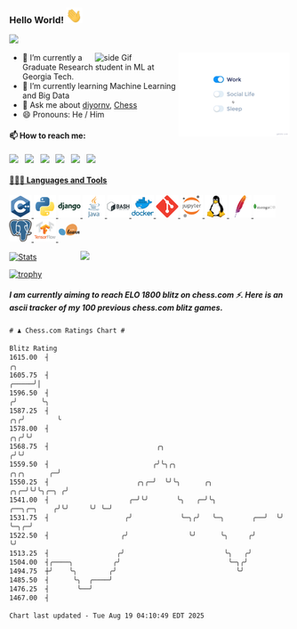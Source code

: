 ### Hello World! <img src="https://github.com/diyornv/diyornv/blob/main/assets/Hi.gif" width="29px">

![](https://komarev.com/ghpvc/?username=sciencepal&label=Profile%20Visits&color=blue&style=for-the-badge)

<img src="https://github.com/diyornv/diyornv/blob/main/assets/life_balance.gif" alt="side Image" align="right" width="200" height="auto" />
<a href="https://ko-fi.com/diyornv"> <img src="https://media3.giphy.com/media/ZEB6yFbLnhyQf7g3hn/giphy.gif" alt="side Gif" align="right" width="150" height="auto"/> </a>
  
  - 🔭 I’m currently a Graduate Research student in ML at Georgia Tech.
  - 🌱 I’m currently learning Machine Learning and Big Data
  - 💬 Ask me about [diyornv](https://www.youtube.com/@diyornv), [Chess](https://www.chess.com/member/diyornv)
  - 😄 Pronouns: He / Him
  
  #### 📫 How to reach me:
  
  [<img src="https://upload.wikimedia.org/wikipedia/commons/8/83/Steam_icon_logo.svg" width="3.5%"/>](https://steamcommunity.com/id/diyorNv/)  &nbsp; [<img src="https://github.com/sciencepal/sciencepal/blob/master/assets/discord-round.svg" width="3.5%"/>](https://discord.gg/WrSqCTxt)  &nbsp; [<img src="https://img.icons8.com/color/48/000000/twitter.png" width="3.5%"/>](https://twitter.com/diyornv)  &nbsp; [<img src="https://img.icons8.com/color/48/000000/linkedin.png" width="3.5%"/>](https://www.linkedin.com/in/diyornv/) &nbsp; [<img src="https://img.icons8.com/fluent/48/000000/instagram-new.png" width="3.5%"/>](https://www.instagram.com/diyor.nv/)  &nbsp; <a href="mailto:diyornv@gmail.com"> <img src="https://img.icons8.com/fluent/48/000000/gmail.png" width="3.5%"/>
  
  #### 👨🏻‍💻 Languages and Tools <br />
  <code><img height="40" src="https://raw.githubusercontent.com/github/explore/80688e429a7d4ef2fca1e82350fe8e3517d3494d/topics/cpp/cpp.png"></code>
  <code><img height="40" src="https://raw.githubusercontent.com/github/explore/80688e429a7d4ef2fca1e82350fe8e3517d3494d/topics/python/python.png"></code>
  <code><img height="40" src="https://raw.githubusercontent.com/github/explore/80688e429a7d4ef2fca1e82350fe8e3517d3494d/topics/django/django.png"></code>
  <code><img height="40" src="https://raw.githubusercontent.com/github/explore/80688e429a7d4ef2fca1e82350fe8e3517d3494d/topics/java/java.png"></code>
  <code><img height="40" src="https://raw.githubusercontent.com/github/explore/80688e429a7d4ef2fca1e82350fe8e3517d3494d/topics/bash/bash.png"></code>
  <code><img height="40" src="https://raw.githubusercontent.com/github/explore/80688e429a7d4ef2fca1e82350fe8e3517d3494d/topics/docker/docker.png"></code>
  <code><img height="40" src="https://raw.githubusercontent.com/github/explore/80688e429a7d4ef2fca1e82350fe8e3517d3494d/topics/git/git.png"></code>
  <code><img height="40" src="https://raw.githubusercontent.com/github/explore/80688e429a7d4ef2fca1e82350fe8e3517d3494d/topics/jupyter-notebook/jupyter-notebook.png"></code>
  <code><img height="40" src="https://raw.githubusercontent.com/github/explore/80688e429a7d4ef2fca1e82350fe8e3517d3494d/topics/linux/linux.png"></code>
  <code><img height="40" src="https://raw.githubusercontent.com/github/explore/80688e429a7d4ef2fca1e82350fe8e3517d3494d/topics/maven/maven.png"></code>
  <code><img height="40" src="https://raw.githubusercontent.com/github/explore/80688e429a7d4ef2fca1e82350fe8e3517d3494d/topics/mongodb/mongodb.png"></code>
  <code><img height="40" src="https://raw.githubusercontent.com/github/explore/80688e429a7d4ef2fca1e82350fe8e3517d3494d/topics/postgresql/postgresql.png"></code>
  <code><img height="40" src="https://raw.githubusercontent.com/github/explore/80688e429a7d4ef2fca1e82350fe8e3517d3494d/topics/tensorflow/tensorflow.png"></code>
  <code><img height="40" src="https://raw.githubusercontent.com/github/explore/80688e429a7d4ef2fca1e82350fe8e3517d3494d/topics/scikit-learn/scikit-learn.png"></code>
  
  [![Stats](https://github-readme-stats.vercel.app/api?username=sciencepal&show_icons=true&theme=radical)](https://github-readme-stats.vercel.app/api?username=sciencepal&show_icons=true&theme=radical)&nbsp; &nbsp; &nbsp; &nbsp; &nbsp; &nbsp; &nbsp; &nbsp; &nbsp; &nbsp; <img src="https://github.com/sciencepal/sciencepal/blob/master/assets/saved.gif" width="195">
  
  [![trophy](https://github-profile-trophy.vercel.app/?username=sciencepal&theme=juicyfresh&no-frame=true&row=1&&margin-w=20&no-bg=true)](https://github-profile-trophy.vercel.app/?username=sciencepal&theme=juicyfresh&no-frame=true&row=1&&margin-w=20&no-bg=true)
  
  ##### I am currently aiming to reach ELO 1800 blitz on chess.com ⚡. Here is an ascii tracker of my 100 previous chess.com blitz games.

```
# ♟︎ Chess.com Ratings Chart #

Blitz Rating
1615.00  ┤                                                                                                ╭╮
1605.75  ┤                                                                                          ╭─────╯│
1596.50  ┤                                                                                         ╭╯      ╰╮
1587.25  ┤                                                                                      ╭╮╭╯        ╰
1578.00  ┤                                                                                   ╭╮╭╯╰╯
1568.75  ┤                           ╭╮                                                     ╭╯╰╯
1559.50  ┤                          ╭╯╰╮╭╮                                      ╭╮╭╮      ╭─╯
1550.25  ┤                      ╭╮╭─╯  ╰╯╰╮      ╭╮                         ╭╮╭─╯╰╯╰╮╭─╮ ╭╯
1541.00  ┤                    ╭─╯╰╯       ╰╮   ╭─╯╰╮            ╭──╮╭─╮    ╭╯╰╯     ╰╯ ╰─╯
1531.75  ┤                   ╭╯            ╰─╮╭╯   ╰─╮       ╭──╯  ╰╯ ╰─╮╭─╯
1522.50  ┤                  ╭╯               ╰╯      ╰╮     ╭╯          ╰╯
1513.25  ┤                 ╭╯                         ╰╮   ╭╯
1504.00  ┤╭────╮          ╭╯                           ╰─╮╭╯
1494.75  ┼╯    ╰╮        ╭╯                              ╰╯
1485.50  ┤      ╰╮  ╭────╯
1476.25  ┤       ╰──╯
1467.00  ┤

Chart last updated - Tue Aug 19 04:10:49 EDT 2025
```
